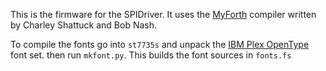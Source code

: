 This is the firmware for the SPIDriver.
It uses the [MyForth](http://www.kiblerelectronics.com/myf/myf.shtml) compiler written by
Charley Shattuck and Bob Nash.

To compile the fonts go into ``st7735s``
and unpack the [IBM Plex OpenType](https://github.com/IBM/plex/releases) font set.
then run ``mkfont.py``. This builds the font sources in ``fonts.fs``
